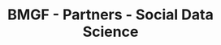 ---
layout: partner
title: BMGF - Partners - Social Data Science
resource-name: Bill and Melinda Gates Foundation
resource-url: http://www.gatesfoundation.org/
resource-description: description
resource-education-level: Undergraduate
resource-academic-focus: Numeric
resource-teaching-style: 1 on 1 consulting
---